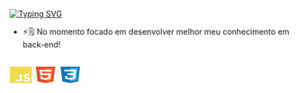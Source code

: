 [![Typing SVG](https://readme-typing-svg.herokuapp.com/?color=00bfbf&size=35&center=true&vCenter=true&width=1000&lines=OPA;Seja+bem+vindo+ao+meu+perfil)](https://git.io/typing-svg)
- ⚡🗒️ No momento focado em desenvolver melhor meu conhecimento em back-end!
<div style="display: inline_block"><br>
  <img align="center" alt="Rafa-Js" height="30" width="40" src="https://raw.githubusercontent.com/devicons/devicon/master/icons/javascript/javascript-plain.svg">
  <img align="center" alt="Rafa-HTML" height="30" width="40" src="https://raw.githubusercontent.com/devicons/devicon/master/icons/html5/html5-original.svg">
  <img align="center" alt="Rafa-CSS" height="30" width="40" src="https://raw.githubusercontent.com/devicons/devicon/master/icons/css3/css3-original.svg">
</div>
